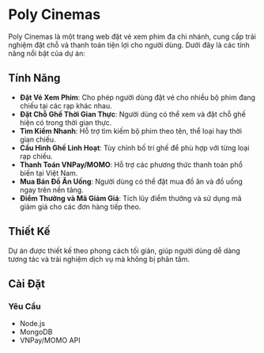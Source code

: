 # Poly Cinemas

Poly Cinemas là một trang web đặt vé xem phim đa chi nhánh, cung cấp trải nghiệm đặt chỗ và thanh toán tiện lợi cho người dùng. Dưới đây là các tính năng nổi bật của dự án:

## Tính Năng

- **Đặt Vé Xem Phim**: Cho phép người dùng đặt vé cho nhiều bộ phim đang chiếu tại các rạp khác nhau.
- **Đặt Chỗ Ghế Thời Gian Thực**: Người dùng có thể xem và đặt chỗ ghế hiện có trong thời gian thực.
- **Tìm Kiếm Nhanh**: Hỗ trợ tìm kiếm bộ phim theo tên, thể loại hay thời gian chiếu.
- **Cấu Hình Ghế Linh Hoạt**: Tùy chỉnh bố trí ghế để phù hợp với từng loại rạp chiếu.
- **Thanh Toán VNPay/MOMO**: Hỗ trợ các phương thức thanh toán phổ biến tại Việt Nam.
- **Mua Bán Đồ Ăn Uống**: Người dùng có thể đặt mua đồ ăn và đồ uống ngay trên nền tảng.
- **Điểm Thưởng và Mã Giảm Giá**: Tích lũy điểm thưởng và sử dụng mã giảm giá cho các đơn hàng tiếp theo.

## Thiết Kế

Dự án được thiết kế theo phong cách tối giản, giúp người dùng dễ dàng tương tác và trải nghiệm dịch vụ mà không bị phân tâm.

## Cài Đặt

### Yêu Cầu

- Node.js
- MongoDB
- VNPay/MOMO API

